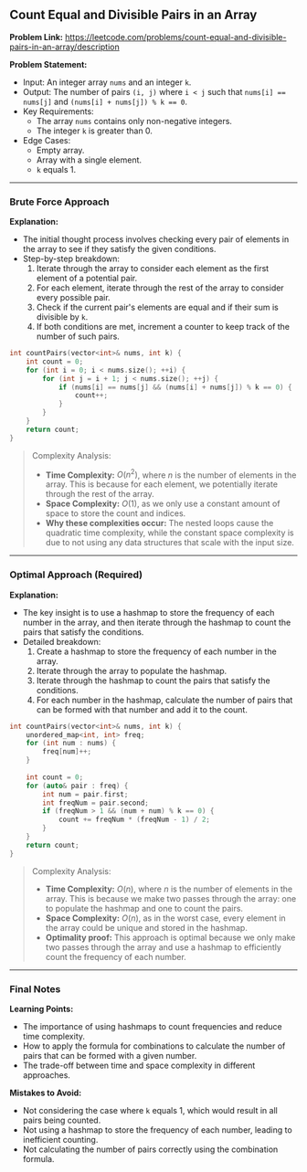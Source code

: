 ## Count Equal and Divisible Pairs in an Array

**Problem Link:** https://leetcode.com/problems/count-equal-and-divisible-pairs-in-an-array/description

**Problem Statement:**
- Input: An integer array `nums` and an integer `k`.
- Output: The number of pairs `(i, j)` where `i < j` such that `nums[i] == nums[j]` and `(nums[i] + nums[j]) % k == 0`.
- Key Requirements: 
    - The array `nums` contains only non-negative integers.
    - The integer `k` is greater than 0.
- Edge Cases: 
    - Empty array.
    - Array with a single element.
    - `k` equals 1.

---

### Brute Force Approach

**Explanation:**
- The initial thought process involves checking every pair of elements in the array to see if they satisfy the given conditions.
- Step-by-step breakdown:
    1. Iterate through the array to consider each element as the first element of a potential pair.
    2. For each element, iterate through the rest of the array to consider every possible pair.
    3. Check if the current pair's elements are equal and if their sum is divisible by `k`.
    4. If both conditions are met, increment a counter to keep track of the number of such pairs.

```cpp
int countPairs(vector<int>& nums, int k) {
    int count = 0;
    for (int i = 0; i < nums.size(); ++i) {
        for (int j = i + 1; j < nums.size(); ++j) {
            if (nums[i] == nums[j] && (nums[i] + nums[j]) % k == 0) {
                count++;
            }
        }
    }
    return count;
}
```

> Complexity Analysis:
> - **Time Complexity:** $O(n^2)$, where $n$ is the number of elements in the array. This is because for each element, we potentially iterate through the rest of the array.
> - **Space Complexity:** $O(1)$, as we only use a constant amount of space to store the count and indices.
> - **Why these complexities occur:** The nested loops cause the quadratic time complexity, while the constant space complexity is due to not using any data structures that scale with the input size.

---

### Optimal Approach (Required)

**Explanation:**
- The key insight is to use a hashmap to store the frequency of each number in the array, and then iterate through the hashmap to count the pairs that satisfy the conditions.
- Detailed breakdown:
    1. Create a hashmap to store the frequency of each number in the array.
    2. Iterate through the array to populate the hashmap.
    3. Iterate through the hashmap to count the pairs that satisfy the conditions.
    4. For each number in the hashmap, calculate the number of pairs that can be formed with that number and add it to the count.

```cpp
int countPairs(vector<int>& nums, int k) {
    unordered_map<int, int> freq;
    for (int num : nums) {
        freq[num]++;
    }
    
    int count = 0;
    for (auto& pair : freq) {
        int num = pair.first;
        int freqNum = pair.second;
        if (freqNum > 1 && (num + num) % k == 0) {
            count += freqNum * (freqNum - 1) / 2;
        }
    }
    return count;
}
```

> Complexity Analysis:
> - **Time Complexity:** $O(n)$, where $n$ is the number of elements in the array. This is because we make two passes through the array: one to populate the hashmap and one to count the pairs.
> - **Space Complexity:** $O(n)$, as in the worst case, every element in the array could be unique and stored in the hashmap.
> - **Optimality proof:** This approach is optimal because we only make two passes through the array and use a hashmap to efficiently count the frequency of each number.

---

### Final Notes

**Learning Points:**
- The importance of using hashmaps to count frequencies and reduce time complexity.
- How to apply the formula for combinations to calculate the number of pairs that can be formed with a given number.
- The trade-off between time and space complexity in different approaches.

**Mistakes to Avoid:**
- Not considering the case where `k` equals 1, which would result in all pairs being counted.
- Not using a hashmap to store the frequency of each number, leading to inefficient counting.
- Not calculating the number of pairs correctly using the combination formula.